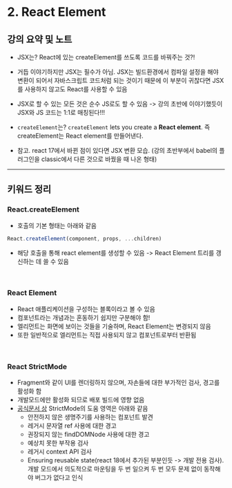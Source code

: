 # 2. React Element

## 강의 요약 및 노트

- JSX는? React에 있는 createElement를 쓰도록 코드를 바꿔주는 것?!
- 거듭 이야기하지만 JSX는 필수가 아님. JSX는 빌드환경에서 컴파일 설정을 해야 변환이 되어서 자바스크립트 코드처럼 되는 것이기 때문에 이 부분이 귀찮다면 JSX를 사용하지 않고도 React를 사용할 수 있음
- JSX로 할 수 있는 모든 것은 순수 JS로도 할 수 있음 -> 강의 초반에 이야기했듯이 JSX와 JS 코드는 1:1로 매칭된다!!!
- `createElement`는? `createElement` lets you create a **React element**. 즉 createElement는 React element를 만들어낸다.

- 참고. react 17에서 바뀐 점이 있다면 JSX 변환 모습. (강의 초반부에서 babel의 플러그인을 classic에서 다른 것으로 바꿨을 때 나온 형태)

---

## 키워드 정리

### React.createElement

- 호출의 기본 형태는 아래와 같음

```javascript
React.createElement(component, props, ...children)
```

- 해당 호출을 통해 react element를 생성할 수 있음 -> React Element 트리를 갱신하는 데 쓸 수 있음

</br>

### React Element

- React 애플리케이션을 구성하는 블록이라고 볼 수 있음
- 컴포넌트라는 개념과는 혼동하기 쉽지만 구분해야 함!
- 엘리먼트는 화면에 보이는 것들을 기술하며, React Element는 변경되지 않음
- 또한 일반적으로 엘리먼트는 직접 사용되지 않고 컴포넌트로부터 반환됨

</br>

### React StrictMode

- Fragment와 같이 UI를 렌더링하지 않으며, 자손들에 대한 부가적인 검사, 경고를 활성화 함
- 개발모드에만 활성화 되므로 배포 빌드에 영향 없음
- [공식문서 상](https://ko.reactjs.org/docs/strict-mode.html) StrictMode의 도움 영역은 아래와 같음
    - 안전하지 않은 생명주기를 사용하는 컴포넌트 발견
    - 레거시 문자열 ref 사용에 대한 경고
    - 권장되지 않는 findDOMNode 사용에 대한 경고
    - 예상치 못한 부작용 검사
    - 레거시 context API 검사
    - Ensuring reusable state(react 18에서 추가된 부분인듯 -> 개발 전용 검사). 개발 모드에서 의도적으로 마운팅을 두 번 일으켜 두 번 모두 문제 없이 동작해야 버그가 없다고 인식
